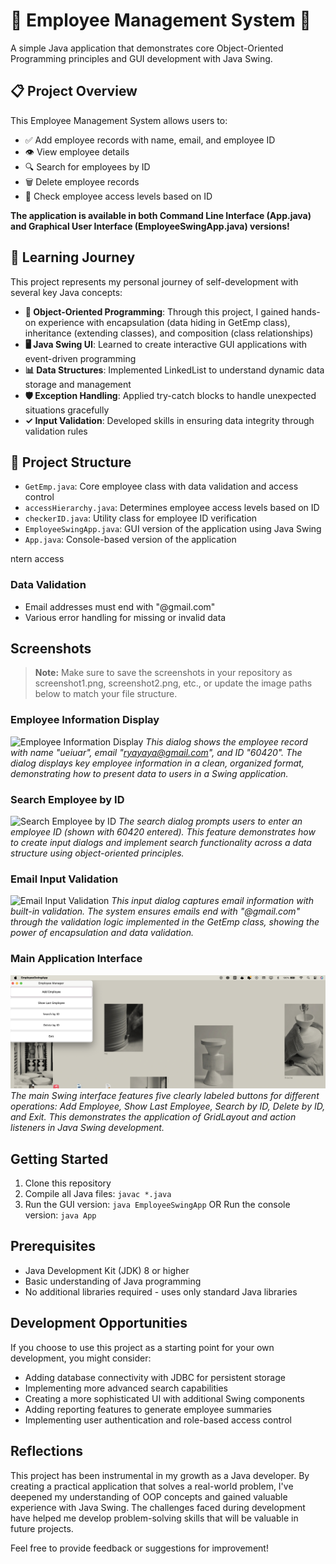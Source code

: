 # 🚀 Employee Management System 🚀

A simple Java application that demonstrates core Object-Oriented Programming principles and GUI development with Java Swing.

## 📋 Project Overview

This Employee Management System allows users to:
- ✅ Add employee records with name, email, and employee ID
- 👁️ View employee details
- 🔍 Search for employees by ID
- 🗑️ Delete employee records
- 🔐 Check employee access levels based on ID

**The application is available in both Command Line Interface (App.java) and Graphical User Interface (EmployeeSwingApp.java) versions!**

## 🌱 Learning Journey

This project represents my personal journey of self-development with several key Java concepts:

- **🧩 Object-Oriented Programming**: Through this project, I gained hands-on experience with encapsulation (data hiding in GetEmp class), inheritance (extending classes), and composition (class relationships)
- **🖥️ Java Swing UI**: Learned to create interactive GUI applications with event-driven programming
- **📊 Data Structures**: Implemented LinkedList to understand dynamic data storage and management
- **🛡️ Exception Handling**: Applied try-catch blocks to handle unexpected situations gracefully
- **✓ Input Validation**: Developed skills in ensuring data integrity through validation rules

## 📁 Project Structure

- `GetEmp.java`: Core employee class with data validation and access control
- `accessHierarchy.java`: Determines employee access levels based on ID
- `checkerID.java`: Utility class for employee ID verification
- `EmployeeSwingApp.java`: GUI version of the application using Java Swing
- `App.java`: Console-based version of the application

ntern access

### Data Validation
- Email addresses must end with "@gmail.com"
- Various error handling for missing or invalid data

## Screenshots

> **Note:** Make sure to save the screenshots in your repository as screenshot1.png, screenshot2.png, etc., or update the image paths below to match your file structure.

### Employee Information Display
![Employee Information Display](screenshot1.png)
*This dialog shows the employee record with name "ueiuar", email "ryayaya@gmail.com", and ID "60420". The dialog displays key employee information in a clean, organized format, demonstrating how to present data to users in a Swing application.*

### Search Employee by ID
![Search Employee by ID](screenshot2.png)
*The search dialog prompts users to enter an employee ID (shown with 60420 entered). This feature demonstrates how to create input dialogs and implement search functionality across a data structure using object-oriented principles.*

### Email Input Validation
![Email Input Validation](ss1.png)
*This input dialog captures email information with built-in validation. The system ensures emails end with "@gmail.com" through the validation logic implemented in the GetEmp class, showing the power of encapsulation and data validation.*

### Main Application Interface
![Main Application Interface](employee/Screenshots/ss2.png)
*The main Swing interface features five clearly labeled buttons for different operations: Add Employee, Show Last Employee, Search by ID, Delete by ID, and Exit. This demonstrates the application of GridLayout and action listeners in Java Swing development.*

## Getting Started

1. Clone this repository
2. Compile all Java files: `javac *.java`
3. Run the GUI version: `java EmployeeSwingApp`
   OR
   Run the console version: `java App`

## Prerequisites

- Java Development Kit (JDK) 8 or higher
- Basic understanding of Java programming
- No additional libraries required - uses only standard Java libraries

## Development Opportunities

If you choose to use this project as a starting point for your own development, you might consider:

- Adding database connectivity with JDBC for persistent storage
- Implementing more advanced search capabilities
- Creating a more sophisticated UI with additional Swing components
- Adding reporting features to generate employee summaries
- Implementing user authentication and role-based access control

## Reflections

This project has been instrumental in my growth as a Java developer. By creating a practical application that solves a real-world problem, I've deepened my understanding of OOP concepts and gained valuable experience with Java Swing. The challenges faced during development have helped me develop problem-solving skills that will be valuable in future projects.

Feel free to provide feedback or suggestions for improvement!
